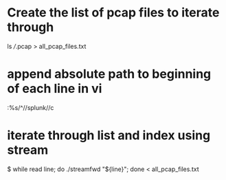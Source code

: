 # Create the list of pcap files to iterate through
ls */*.pcap > all_pcap_files.txt

# append absolute path to beginning of each line in vi
:%s/^/\/splunk\//c

# iterate through list and index using stream
$ while read line; do ./streamfwd "${line}"; done < all_pcap_files.txt
